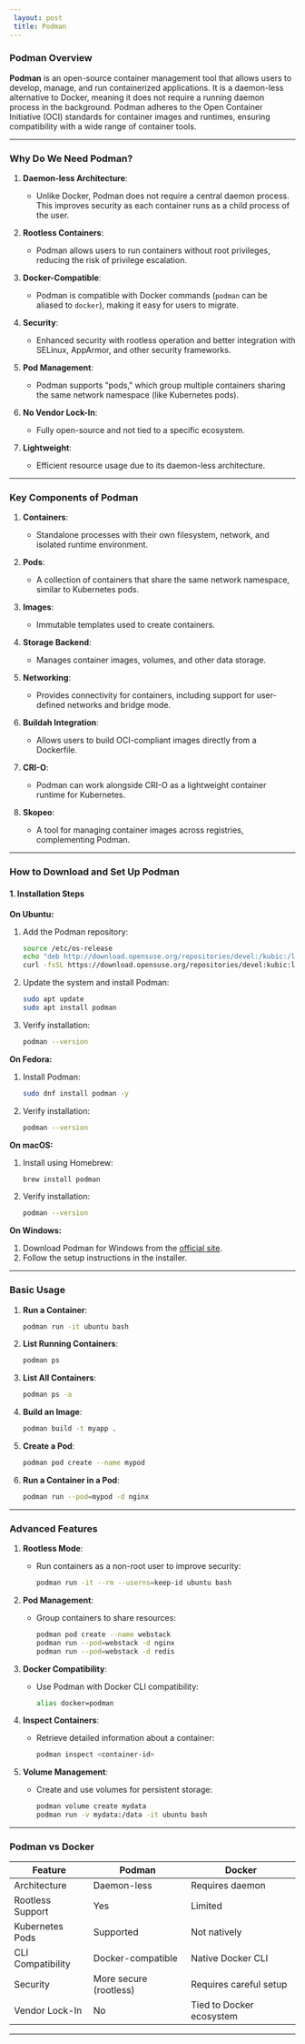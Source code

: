 ```yaml
---
 layout: post
 title: Podman
---
```


### **Podman Overview**

**Podman** is an open-source container management tool that allows users to develop, manage, and run containerized applications. It is a daemon-less alternative to Docker, meaning it does not require a running daemon process in the background. Podman adheres to the Open Container Initiative (OCI) standards for container images and runtimes, ensuring compatibility with a wide range of container tools.

---

### **Why Do We Need Podman?**

1. **Daemon-less Architecture**:
   - Unlike Docker, Podman does not require a central daemon process. This improves security as each container runs as a child process of the user.
   
2. **Rootless Containers**:
   - Podman allows users to run containers without root privileges, reducing the risk of privilege escalation.

3. **Docker-Compatible**:
   - Podman is compatible with Docker commands (`podman` can be aliased to `docker`), making it easy for users to migrate.

4. **Security**:
   - Enhanced security with rootless operation and better integration with SELinux, AppArmor, and other security frameworks.

5. **Pod Management**:
   - Podman supports "pods," which group multiple containers sharing the same network namespace (like Kubernetes pods).

6. **No Vendor Lock-In**:
   - Fully open-source and not tied to a specific ecosystem.

7. **Lightweight**:
   - Efficient resource usage due to its daemon-less architecture.

---

### **Key Components of Podman**

1. **Containers**:
   - Standalone processes with their own filesystem, network, and isolated runtime environment.

2. **Pods**:
   - A collection of containers that share the same network namespace, similar to Kubernetes pods.

3. **Images**:
   - Immutable templates used to create containers.

4. **Storage Backend**:
   - Manages container images, volumes, and other data storage.

5. **Networking**:
   - Provides connectivity for containers, including support for user-defined networks and bridge mode.

6. **Buildah Integration**:
   - Allows users to build OCI-compliant images directly from a Dockerfile.

7. **CRI-O**:
   - Podman can work alongside CRI-O as a lightweight container runtime for Kubernetes.

8. **Skopeo**:
   - A tool for managing container images across registries, complementing Podman.

---

### **How to Download and Set Up Podman**

#### **1. Installation Steps**

**On Ubuntu:**
1. Add the Podman repository:
   ```bash
   source /etc/os-release
   echo "deb http://download.opensuse.org/repositories/devel:/kubic:/libcontainers:/stable/$ID/ /" | sudo tee /etc/apt/sources.list.d/podman.list
   curl -fsSL https://download.opensuse.org/repositories/devel:kubic:libcontainers:stable:cri-o:$VERSION_ID/Release.key | sudo gpg --dearmor -o /etc/apt/trusted.gpg.d/libcontainers-crio.gpg
   ```
2. Update the system and install Podman:
   ```bash
   sudo apt update
   sudo apt install podman
   ```
3. Verify installation:
   ```bash
   podman --version
   ```

**On Fedora:**
1. Install Podman:
   ```bash
   sudo dnf install podman -y
   ```
2. Verify installation:
   ```bash
   podman --version
   ```

**On macOS:**
1. Install using Homebrew:
   ```bash
   brew install podman
   ```
2. Verify installation:
   ```bash
   podman --version
   ```

**On Windows:**
1. Download Podman for Windows from the [official site](https://podman.io/).
2. Follow the setup instructions in the installer.

---

### **Basic Usage**

1. **Run a Container**:
   ```bash
   podman run -it ubuntu bash
   ```

2. **List Running Containers**:
   ```bash
   podman ps
   ```

3. **List All Containers**:
   ```bash
   podman ps -a
   ```

4. **Build an Image**:
   ```bash
   podman build -t myapp .
   ```

5. **Create a Pod**:
   ```bash
   podman pod create --name mypod
   ```

6. **Run a Container in a Pod**:
   ```bash
   podman run --pod=mypod -d nginx
   ```

---

### **Advanced Features**

1. **Rootless Mode**:
   - Run containers as a non-root user to improve security:
     ```bash
     podman run -it --rm --userns=keep-id ubuntu bash
     ```

2. **Pod Management**:
   - Group containers to share resources:
     ```bash
     podman pod create --name webstack
     podman run --pod=webstack -d nginx
     podman run --pod=webstack -d redis
     ```

3. **Docker Compatibility**:
   - Use Podman with Docker CLI compatibility:
     ```bash
     alias docker=podman
     ```

4. **Inspect Containers**:
   - Retrieve detailed information about a container:
     ```bash
     podman inspect <container-id>
     ```

5. **Volume Management**:
   - Create and use volumes for persistent storage:
     ```bash
     podman volume create mydata
     podman run -v mydata:/data -it ubuntu bash
     ```

---

### **Podman vs Docker**

| Feature           | Podman                | Docker               |
|--------------------|-----------------------|----------------------|
| Architecture       | Daemon-less          | Requires daemon      |
| Rootless Support   | Yes                  | Limited              |
| Kubernetes Pods    | Supported            | Not natively         |
| CLI Compatibility  | Docker-compatible    | Native Docker CLI    |
| Security           | More secure (rootless)| Requires careful setup |
| Vendor Lock-In     | No                   | Tied to Docker ecosystem |

---
